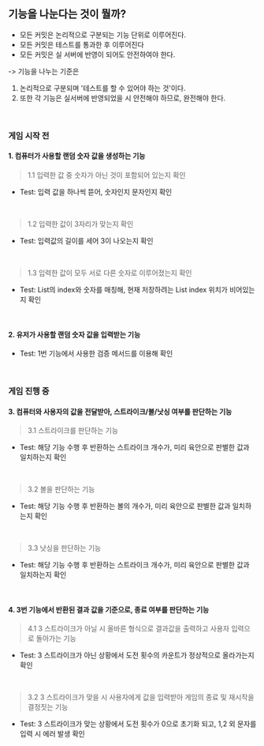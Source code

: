 ## 기능을 나눈다는 것이 뭘까?

* 모든 커밋은 논리적으로 구분되는 기능 단위로 이루어진다.
* 모든 커밋은 테스트를 통과한 후 이루어진다
* 모든 커밋은 실 서버에 반영이 되어도 안전하여야 한다.

-> 기능을 나누는 기준은 
1. 논리적으로 구분되며 '테스트를 할 수 있어야 하는 것'이다.
2. 또한 각 기능은 실서버에 반영되었을 시 안전해야 하므로, 완전해야 한다.

</br>


### 게임 시작 전 ###

#### 1.  컴퓨터가 사용할 랜덤 숫자 값을 생성하는 기능

  > 1.1 입력한 값 중 숫자가 아닌 것이 포함되어 있는지 확인
  * Test: 입력 값을 하나씩 뜯어, 숫자인지 문자인지 확인
  </br>

  > 1.2 입력한 값이 3자리가 맞는지 확인
  * Test: 입력값의 길이를 세어 3이 나오는지 확인
  </br>
  
  > 1.3 입력한 값이 모두 서로 다른 숫자로 이루어졌는지 확인
  * Test: List의 index와 숫자를 매칭해, 현재 저장하려는 List index 위치가 비어있는지 확인
  </br>

#### 2.  유저가 사용할 랜덤 숫자 값을 입력받는 기능

* Test: 1번 기능에서 사용한 검증 메서드를 이용해 확인
</br>


### 게임 진행 중  ###

#### 3.  컴퓨터와 사용자의 값을 전달받아, 스트라이크/볼/낫싱 여부를 판단하는 기능

  > 3.1 스트라이크를 판단하는 기능
  * Test: 해당 기능 수행 후 반환하는 스트라이크 개수가, 미리 육안으로 판별한 값과 일치하는지 확인
  </br>

  > 3.2 볼을 판단하는 기능
  * Test: 해당 기능 수행 후 반환하는 볼의 개수가, 미리 육안으로 판별한 값과 일치하는지 확인
  </br>
  
  > 3.3 낫싱을 판단하는 기능
  * Test: 해당 기능 수행 후 반환하는 스트라이크 개수가, 미리 육안으로 판별한 값과 일치하는지 확인
  </br>
  
#### 4. 3번 기능에서 반환된 결과 값을 기준으로, 종료 여부를 판단하는 기능

  > 4.1 3 스트라이크가 아닐 시 올바른 형식으로 결과값을 출력하고 사용자 입력으로 돌아가는 기능
  * Test: 3 스트라이크가 아닌 상황에서 도전 횟수의 카운트가 정상적으로 올라가는지 확인
  </br>

  > 3.2 3 스트라이크가 맞을 시 사용자에게 값을 입력받아 게임의 종료 및 재시작을 결정짓는 기능
  * Test: 3 스트라이크가 맞는 상황에서 도전 횟수가 0으로 초기화 되고, 1,2 외 문자를 입력 시 에러 발생 확인
  </br> 
